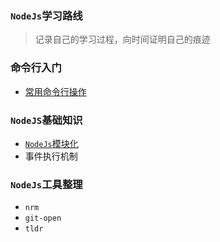 ### `NodeJs`学习路线
> 记录自己的学习过程，向时间证明自己的痕迹

### 命令行入门
* [常用命令行操作](./01%20commandLines/readme.md)
### `NodeJS`基础知识
* [`NodeJs`模块化](./02%20module/readme.md)
* 事件执行机制

### `NodeJs`工具整理
* `nrm`
* `git-open`
* `tldr`
